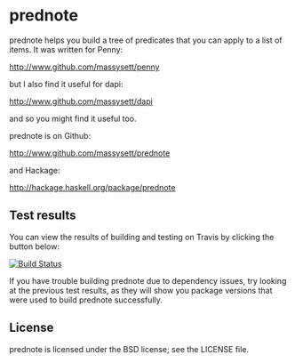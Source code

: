 # prednote

prednote helps you build a tree of predicates that you can apply to
a list of items.  It was written for Penny:

http://www.github.com/massysett/penny

but I also find it useful for dapi:

http://www.github.com/massysett/dapi

and so you might find it useful too.

prednote is on Github:

http://www.github.com/massysett/prednote

and Hackage:

http://hackage.haskell.org/package/prednote

## Test results

You can view the results of building and testing on Travis by clicking
the button below:

[![Build Status](https://travis-ci.org/massysett/prednote.svg?branch=v0.26.0.4)](https://travis-ci.org/massysett/prednote)

If you have trouble building prednote due to dependency issues, try
looking at the previous test results, as they will show you package
versions that were used to build prednote successfully.

## License

prednote is licensed under the BSD license; see the LICENSE file.
